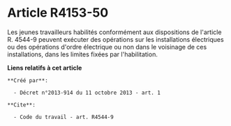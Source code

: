 # Article R4153-50

Les jeunes travailleurs habilités conformément aux dispositions de l'article R. 4544-9 peuvent exécuter des opérations sur
les installations électriques ou des opérations d'ordre électrique ou non dans le voisinage de ces installations, dans les
limites fixées par l'habilitation.

**Liens relatifs à cet article**

	**Créé par**:

	  - Décret n°2013-914 du 11 octobre 2013 - art. 1

	**Cite**:

	  - Code du travail - art. R4544-9
